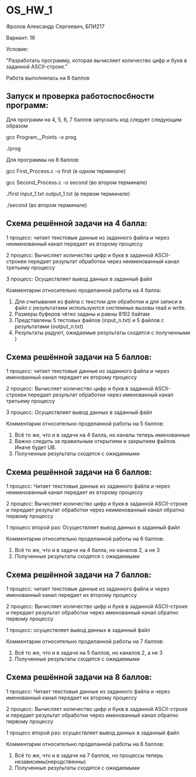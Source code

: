 # OS_HW_1

Фролов Александр Сергеевич, БПИ217

Вариант: 16

Условие: 

"Разработать программу, которая вычисляет количество цифр и букв в заданной ASCII-строке."

Работа выполнялась на 8 баллов

## Запуск и проверка работоспосбности программ:

Для программ на 4, 5, 6, 7 баллов запускать код следует следующим образом 

gcc Program_<number of points>_Points -o prog
  
./prog <name of your input_file> <name of your output_file>
  
Для программы на 8 баллов:
  
gcc First_Process.c -o first (в одном терминале)
  
gcc Second_Process.c -o second (во втором терминале)

./first input_1.txt output_1.txt (в первом терминале)
  
./second (во втором терминале)

## Схема решённой задачи на 4 балла:

1 процесс: читает текстовые данные из заданного файла и через неименованный канал передает их второму процессу

2 процесс: Вычисляет количество цифр и букв в заданной ASCII-строкеи передает результат обработки через неименованный канал третьему процессу

3 процесс: Осуществляет вывод данных в заданный файл

Комментарии относительно проделанной работы на 4 балла: 

1) Для считывания из файла с текстом для обработки и для записи в файл с результатами используются системные вызовы read и write.
2) Размеры буферов чётко заданы и равны 8192 байтам
3) Представлены 5 тестовых файлов (input_n.txt) и 5 файлов с результатами (output_n.txt)
4) Результаты радуют, ожидаемые результаты сходятся с полученными ) 

## Схема решённой задачи на 5 баллов: 

1 процесс: читает текстовые данные из заданного файла и через именованный канал передает их второму процессу

2 процесс: Вычисляет количество цифр и букв в заданной ASCII-строкеи передает результат обработки через именованный канал третьему процессу

3 процесс: Осуществляет вывод данных в заданный файл

Комментарии относительно проделанной работы на 5 баллов:
1) Всё то же, что и в задаче на 4 балла, но каналы теперь именованные 
2) Важно следить за правильным открытием и закрытием файлов. Иначе будет UB. 
3) Полученные результаты сходятся с ожидаемыми

## Схема решённой задачи на 6 баллов: 
1 процесс: Читает текстовые данные из заданного файла и через неименованный канал передает их второму процессу

2 процесс: Вычисляет количество цифр и букв в заданной ASCII-строке и передает результат обработки через неименованный канал обратно первому процессу

1 процесс второй раз: Осуществляет вывод данных в заданный файл

Комментарии относительно проделанной работы на 6 баллов:
1) Всё то же, что и в задаче на 4 балла, но каналов 2, а не 3
2) Полученные результаты сходятся с ожидаемыми

## Схема решённой задачи на 7 баллов:

1 процесс: читает текстовые данные из заданного файла и через именованный канал передает их второму процессу

2 процесс: Вычисляет количество цифр и букв в заданной ASCII-строке и передает результат обработки через именованный канал обратно первому процессу

1 процесс: осуществляет вывод данных в заданный файл

Комментарии относительно проделанной работы на 7 баллов:
1) Всё то же, что и в задаче на 5 баллов, но каналов 2, а не 3
2) Полученные результаты сходятся с ожидаемыми

## Схема решённой задачи на 8 баллов:

1 процесс: Читает текстовые данные из заданного файла и через именованный канал передает их второму процессу

2 процесс: Вычисляет количество цифр и букв в заданной ASCII-строке и передает результат обработки через именованный канал обратно первому процессу

1 процесс второй раз: осуществляет вывод данных в заданный файл

Комментарии относительно проделанной работы на 8 баллов:
1) Всё то же, что и в задаче на 7 баллов, но процессы теперь независимы(неродственны)
2) Полученные результаты сходятся с ожидаемыми
